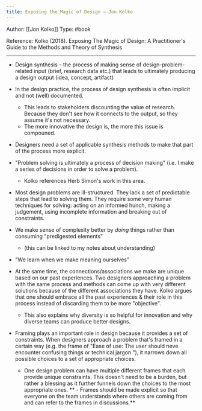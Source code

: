 ```yaml
---
title: Exposing the Magic of Design – Jon Kolko
---
```


Author: [[Jon Kolko]]
Type: #book 

Reference:
Kolko (2018). Exposing The Magic of Design: A Practitioner's Guide to the Methods and Theory of Synthesis

---

- Design synthesis – the process of making sense of design-problem-related input (brief, research data etc.) that leads to ultimately producing a design output (idea, concept, artifact)
- In the design practice, the process of design synthesis is often implicit and not (well) documented.
	- This leads to stakeholders discounting the value of research. Because they don't see how it connects to the output, so they assume it's not necessary.
	- The more innovative the design is, the more this issue is compouned.
- Designers need a set of applicable synthesis methods to make that part of the process more explicit.


- "Problem solving is ultimately a process of decision making" (i.e. I make a series of decisions in order to solve a problem).
	- Kolko references Herb Simon's work in this area.
- Most design problems are ill-structured. They lack a set of predictable steps that lead to solving them. They require some very human techniques for solving: acting on an informed hunch, making a judgement, using incomplete information and breaking out of constraints.

- We make sense of complexity better by *doing* things rather than consuming "predigested elements" 
	- (this can be linked to my notes about understanding)
- "We learn when we make meaning ourselves"
- At the same time, the connections/associations we make are unique based on our past experiences. Two designers approaching a problem with the same process and methods can come up with very different solutions because of the different associations they have. Kolko argues that one should embrace all the past experiences & their role in this process instead of discarding them to be more "objective".
	- This also explains why diversity is so helpful for innovation and why diverse teams can produce better designs.

- Framing plays an important role in design because it provides a set of constraints. When designers approach a problem that's framed in a certain way (e.g. the frame of "Ease of use: The user should neve encounter confusing things or technical jargon "), it narrows down all possible choices to a set of appropriate choices.
	- One design problem can have multiple different frames that each provide unique constraints. This doesn't need to be a burden, but rather a blessing as it further funnels down the choices to the most appropriate ones.
**	- Frames should be made explicit so that everyone on the team understands where others are coming from and can refer to the frames in discussions.**

